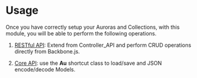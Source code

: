# Usage

Once you have correctly setup your Auroras and Collections, with this module,
you will be able to perform the following operations.

1. [RESTful API](usage_rest): Extend from Controller_API and perform CRUD
operations directly from Backbone.js.

2. [Core API](usage_core): use the **Au** shortcut class to load/save and JSON
encode/decode Models.